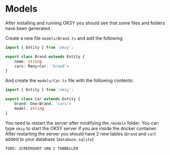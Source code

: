 # Models

After installing and running OKSY you should see that some files and folders have been generated.

Create a new file `models/Brand.ts` and add the following

```ts
import { Entity } from 'oksy';

export class Brand extends Entity {
    name: string
    cars: Many<Car, 'brand'>
}
```

And create the `models/Car.ts` file with the following contents:

```ts
import { Entity } from 'oksy';

export class Car extends Entity {
    brand: One<Brand, 'cars'>
    model: string
}
```

You need to restart the server after modifying the `/models` folder. You can type `oksy` to start the OKSY server if you are inside the docker container. After restarting the server you should have 2 new tables (`brand` and `car`) added to your database (`database.sqlite`)

```
TODO: SCREENSHOT VAN 2 TABBELLEN
```